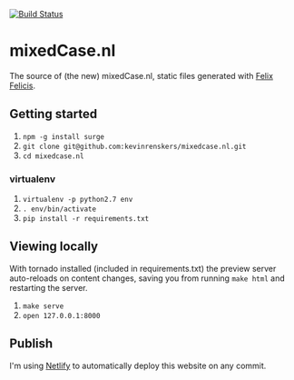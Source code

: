 [![Build Status](https://semaphoreci.com/api/v1/kevinrenskers/mixedcase-nl/branches/master/badge.svg)](https://semaphoreci.com/kevinrenskers/mixedcase-nl)

# mixedCase.nl
The source of (the new) mixedCase.nl, static files generated with [Felix Felicis](https://github.com/avelino/liquidluck).

## Getting started

1. `npm -g install surge`
2. `git clone git@github.com:kevinrenskers/mixedcase.nl.git`
3. `cd mixedcase.nl`

### virtualenv

1. `virtualenv -p python2.7 env`
2. `. env/bin/activate`
3. `pip install -r requirements.txt`

## Viewing locally
With tornado installed (included in requirements.txt) the preview server auto-reloads on content changes, saving you from running `make html` and restarting the server.

1. `make serve`
2. `open 127.0.0.1:8000`

## Publish

I'm using [Netlify](https://netflify.com) to automatically deploy this website on any commit.